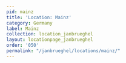```yaml
---
pid: mainz
title: 'Location: Mainz'
category: Germany
label: Mainz
collection: location_janbrueghel
layout: locationpage_janbrueghel
order: '050'
permalink: "/janbrueghel/locations/mainz/"
---
```

